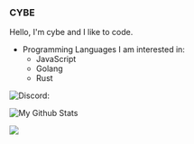### CYBE
Hello, I'm cybe and I like to code.

* Programming Languages I am interested in:
  * JavaScript
  * Golang
  * Rust

![Discord: ](https://dcbadge.vercel.app/api/shield/864954707525107712 )

![My Github Stats](https://github-readme-stats.vercel.app/api?username=cybe42&show_icons=true&theme=radical)

![](https://hit.yhype.me/github/profile?user_id=47478929)
